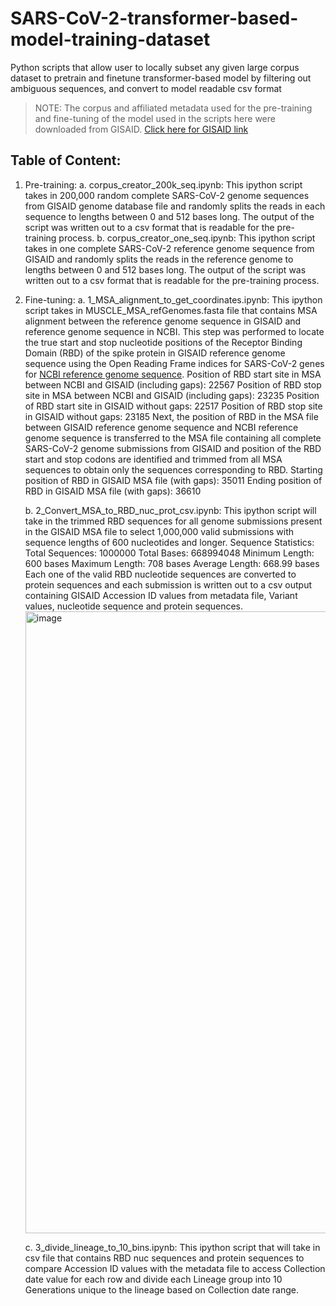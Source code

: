 # SARS-CoV-2-transformer-based-model-training-dataset
Python scripts that allow user to locally subset any given large corpus dataset to pretrain and finetune transformer-based model by filtering out ambiguous sequences, and convert to model readable csv format 

> NOTE: The corpus and affiliated metadata used for the pre-training and fine-tuning of the model used in the scripts here were downloaded from GISAID. [Click here for GISAID link](https://gisaid.org/)

## Table of Content:
1. Pre-training:
   a. corpus_creator_200k_seq.ipynb: This ipython script takes in 200,000 random complete SARS-CoV-2 genome sequences from GISAID genome database file and randomly splits the reads in each sequence to lengths between 0 and 512 bases long. The output of the script was written out to a csv format that is readable for the pre-training process.
   b. corpus_creator_one_seq.ipynb: This ipython script takes in one complete SARS-CoV-2 reference genome sequence from GISAID and randomly splits the reads in the reference genome to lengths between 0 and 512 bases long. The output of the script was written out to a csv format that is readable for the pre-training process.
   
3. Fine-tuning:
   a. 1_MSA_alignment_to_get_coordinates.ipynb: This ipython script takes in MUSCLE_MSA_refGenomes.fasta file that contains MSA alignment between the reference genome sequence in GISAID and reference genome sequence in NCBI. This step was performed to locate the true start and stop nucleotide positions of the Receptor Binding Domain (RBD) of the spike protein in GISAID reference genome sequence using the Open Reading Frame indices for SARS-CoV-2 genes for [NCBI reference genome sequence](https://www.ncbi.nlm.nih.gov/gene/1489668).
         Position of RBD start site in MSA between NCBI and GISAID (including gaps): 22567
         Position of RBD stop site in MSA between NCBI and GISAID (including gaps): 23235
         Position of RBD start site in GISAID  without gaps: 22517
         Position of RBD stop site in GISAID without gaps: 23185
   Next, the position of RBD in the MSA file between GISAID reference genome sequence and NCBI reference genome sequence is transferred to the MSA file containing all complete SARS-CoV-2 genome submissions from GISAID and position of the RBD start and stop codons are identified and trimmed from all MSA sequences to obtain only the sequences corresponding to RBD.
         Starting position of RBD in GISAID MSA file (with gaps): 35011
         Ending position of RBD in GISAID MSA file (with gaps): 36610
   
   b. 2_Convert_MSA_to_RBD_nuc_prot_csv.ipynb: This ipython script will take in the trimmed RBD sequences for all genome submissions present in the GISAID MSA file to select 1,000,000 valid submissions with sequence lengths of 600 nucleotides and longer.
         Sequence Statistics:
         Total Sequences: 1000000
         Total Bases: 668994048
         Minimum Length: 600 bases
         Maximum Length: 708 bases
         Average Length: 668.99 bases
   Each one of the valid RBD nucleotide sequences are converted to protein sequences and each submission is written out to a csv output containing GISAID Accession ID values from metadata file, Variant values, nucleotide sequence and protein sequences.
   <img width="995" alt="image" src="https://github.com/deevvan/SARS-CoV-2-transformer-based-model-training-dataset/assets/116576756/1bd0660a-885a-4777-886c-4deb825ccf4d">

   c. 3_divide_lineage_to_10_bins.ipynb: This ipython script that will take in csv file that contains RBD nuc sequences and protein sequences to compare Accession ID values with the metadata file to access Collection date value for each row and divide each Lineage group into 10 Generations unique to the lineage based on Collection date range.

